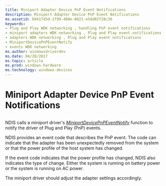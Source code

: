 ```yaml
---
title: Miniport Adapter Device PnP Event Notifications
description: Miniport Adapter Device PnP Event Notifications
ms.assetid: b9417d5d-1f99-480e-8021-e5dd02f28c36
keywords:
- Plug and Play WDK networking , handling PnP event notifications
- miniport adapters WDK networking , Plug and Play event notifications
- adapters WDK networking , Plug and Play event notifications
- MiniportDevicePnPEventNotify
- events WDK networking
ms.author: windowsdriverdev
ms.date: 04/20/2017
ms.topic: article
ms.prod: windows-hardware
ms.technology: windows-devices
---
```


# Miniport Adapter Device PnP Event Notifications


## <a href="" id="ddk-adapter-pnp-event-notifications-ng"></a>


NDIS calls a miniport driver's [*MiniportDevicePnPEventNotify*](https://msdn.microsoft.com/library/windows/hardware/ff559369) function to notify the driver of Plug and Play (PnP) events.

NDIS provides an event code that describes the PnP event. The code can indicate that the adapter has been unexpectedly removed from the system or that the power profile of the host system has changed.

If the event code indicates that the power profile has changed, NDIS also indicates the type of change. Either the system is running on battery power or the system is running on AC power.

The miniport driver should adjust the adapter settings accordingly.

 

 






